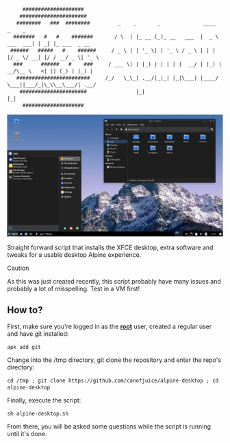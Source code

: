 ```
     ####################    
    ######################   
   ########   ###  ########         _    _       _              ____            _    _              
  #######   #   #    #######       / \  | |_ __ (_)_ __   ___  |  _ \  ___  ___| | _| |_ ___  _ __  
 ######   #####   #    ######     / _ \ | | '_ \| | '_ \ / _ \ | | | |/ _ \/ __| |/ / __/ _ \| '_ \ 
  ###      ######   #    ###     / ___ \| | |_) | | | | |  __/ | |_| |  __/\__ \   <| || (_) | |_) |
   ########################     /_/   \_\_| .__/|_|_| |_|\___| |____/ \___||___/_|\_\\__\___/| .__/ 
    ######################                |_|                                                |_|    
     ####################    
```
![Screenshot of the custom desktop layout.](/media/screenshot.png)

Straight forward script that installs the XFCE desktop, extra software and tweaks for a usable desktop Alpine experience.

> [!CAUTION]
> As this was just created recently, this script probably have many issues and probably a lot of misspelling. Test in a VM first!

## How to?

First, make sure you're logged in as the <ins>**root**</ins> user, created a regular user and have git installed:

```
apk add git
```
Change into the /tmp directory, git clone the repository and enter the repo's directory:
```
cd /tmp ; git clone https://github.com/canofjuice/alpine-desktop ; cd alpine-desktop
```
Finally, execute the script:
```
sh alpine-desktop.sh
```
From there, you will be asked some questions while the script is running until it's done.
